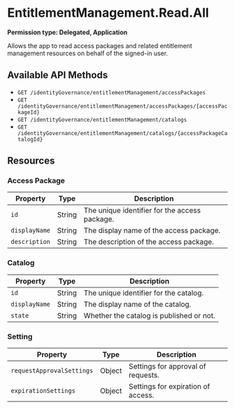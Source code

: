 # EntitlementManagement.Read.All

**Permission type: Delegated, Application**

Allows the app to read access packages and related entitlement management resources on behalf of the signed-in user.

## Available API Methods

- `GET /identityGovernance/entitlementManagement/accessPackages`
- `GET /identityGovernance/entitlementManagement/accessPackages/{accessPackageId}`
- `GET /identityGovernance/entitlementManagement/catalogs`
- `GET /identityGovernance/entitlementManagement/catalogs/{accessPackageCatalogId}`

## Resources

### Access Package

| Property | Type | Description |
| --- | --- | --- |
| `id` | String | The unique identifier for the access package. |
| `displayName` | String | The display name of the access package. |
| `description` | String | The description of the access package. |

### Catalog

| Property | Type | Description |
| --- | --- | --- |
| `id` | String | The unique identifier for the catalog. |
| `displayName` | String | The display name of the catalog. |
| `state` | String | Whether the catalog is published or not. |

### Setting

| Property | Type | Description |
| --- | --- | --- |
| `requestApprovalSettings` | Object | Settings for approval of requests. |
| `expirationSettings` | Object | Settings for expiration of access. |

